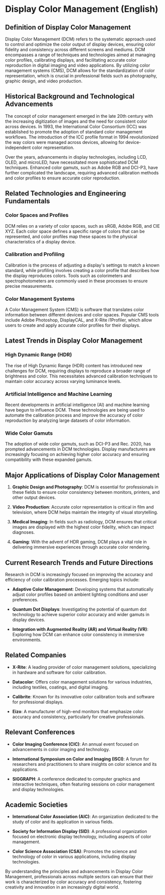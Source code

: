# Display Color Management (English)

## Definition of Display Color Management

Display Color Management (DCM) refers to the systematic approach used to control and optimize the color output of display devices, ensuring color fidelity and consistency across different screens and mediums. DCM encompasses a range of techniques and technologies aimed at managing color profiles, calibrating displays, and facilitating accurate color reproduction in digital imaging and video applications. By utilizing color management systems (CMS), DCM allows for the standardization of color representation, which is crucial in professional fields such as photography, graphic design, and video production.

## Historical Background and Technological Advancements

The concept of color management emerged in the late 20th century with the increasing digitization of images and the need for consistent color across devices. In 1993, the International Color Consortium (ICC) was established to promote the adoption of standard color management workflows. The introduction of the ICC profile format in 1994 revolutionized the way colors were managed across devices, allowing for device-independent color representation.

Over the years, advancements in display technologies, including LCD, OLED, and microLED, have necessitated more sophisticated DCM techniques. Enhanced color gamuts, such as Adobe RGB and DCI-P3, have further complicated the landscape, requiring advanced calibration methods and color profiles to ensure accurate color reproduction.

## Related Technologies and Engineering Fundamentals

### Color Spaces and Profiles

DCM relies on a variety of color spaces, such as sRGB, Adobe RGB, and CIE XYZ. Each color space defines a specific range of colors that can be represented, and color profiles map these spaces to the physical characteristics of a display device.

### Calibration and Profiling

Calibration is the process of adjusting a display's settings to match a known standard, while profiling involves creating a color profile that describes how the display reproduces colors. Tools such as colorimeters and spectrophotometers are commonly used in these processes to ensure precise measurements.

### Color Management Systems

A Color Management System (CMS) is software that translates color information between different devices and color spaces. Popular CMS tools include Adobe Photoshop, DisplayCAL, and X-Rite i1Profiler, which allow users to create and apply accurate color profiles for their displays.

## Latest Trends in Display Color Management

### High Dynamic Range (HDR)

The rise of High Dynamic Range (HDR) content has introduced new challenges for DCM, requiring displays to reproduce a broader range of brightness and color. This necessitates advanced calibration techniques to maintain color accuracy across varying luminance levels.

### Artificial Intelligence and Machine Learning

Recent developments in artificial intelligence (AI) and machine learning have begun to influence DCM. These technologies are being used to automate the calibration process and improve the accuracy of color reproduction by analyzing large datasets of color information.

### Wide Color Gamuts

The adoption of wide color gamuts, such as DCI-P3 and Rec. 2020, has prompted advancements in DCM technologies. Display manufacturers are increasingly focusing on achieving higher color accuracy and ensuring compatibility with these expanded gamuts.

## Major Applications of Display Color Management

1. **Graphic Design and Photography**: DCM is essential for professionals in these fields to ensure color consistency between monitors, printers, and other output devices.
  
2. **Video Production**: Accurate color representation is critical in film and television, where DCM helps maintain the integrity of visual storytelling.

3. **Medical Imaging**: In fields such as radiology, DCM ensures that critical images are displayed with the highest color fidelity, which can impact diagnoses.

4. **Gaming**: With the advent of HDR gaming, DCM plays a vital role in delivering immersive experiences through accurate color rendering.

## Current Research Trends and Future Directions

Research in DCM is increasingly focused on improving the accuracy and efficiency of color calibration processes. Emerging topics include:

- **Adaptive Color Management**: Developing systems that automatically adjust color profiles based on ambient lighting conditions and user preferences.
  
- **Quantum Dot Displays**: Investigating the potential of quantum dot technology to achieve superior color accuracy and wider gamuts in display devices.

- **Integration with Augmented Reality (AR) and Virtual Reality (VR)**: Exploring how DCM can enhance color consistency in immersive environments.

## Related Companies

- **X-Rite**: A leading provider of color management solutions, specializing in hardware and software for color calibration.
  
- **Datacolor**: Offers color management solutions for various industries, including textiles, coatings, and digital imaging.

- **Calibrite**: Known for its innovative color calibration tools and software for professional displays.

- **Eizo**: A manufacturer of high-end monitors that emphasize color accuracy and consistency, particularly for creative professionals.

## Relevant Conferences

- **Color Imaging Conference (CIC)**: An annual event focused on advancements in color imaging and technology.
  
- **International Symposium on Color and Imaging (ISCI)**: A forum for researchers and practitioners to share insights on color science and its applications.

- **SIGGRAPH**: A conference dedicated to computer graphics and interactive techniques, often featuring sessions on color management and display technologies.

## Academic Societies

- **International Color Association (AIC)**: An organization dedicated to the study of color and its application in various fields.
  
- **Society for Information Display (SID)**: A professional organization focused on electronic display technology, including aspects of color management.

- **Color Science Association (CSA)**: Promotes the science and technology of color in various applications, including display technologies.

By understanding the principles and advancements in Display Color Management, professionals across multiple sectors can ensure that their work is characterized by color accuracy and consistency, fostering creativity and innovation in an increasingly digital world.